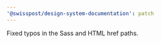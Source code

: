 ```yaml
---
'@swisspost/design-system-documentation': patch
---
```


Fixed typos in the Sass and HTML href paths.
